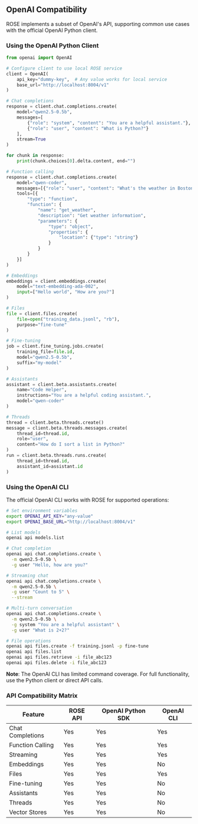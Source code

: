 ## OpenAI Compatibility

ROSE implements a subset of OpenAI's API, supporting common use cases with the official OpenAI Python client.

### Using the OpenAI Python Client

```python
from openai import OpenAI

# Configure client to use local ROSE service
client = OpenAI(
    api_key="dummy-key",  # Any value works for local service
    base_url="http://localhost:8004/v1"
)

# Chat completions
response = client.chat.completions.create(
    model="qwen2.5-0.5b",
    messages=[
        {"role": "system", "content": "You are a helpful assistant."},
        {"role": "user", "content": "What is Python?"}
    ],
    stream=True
)

for chunk in response:
    print(chunk.choices[0].delta.content, end="")

# Function calling
response = client.chat.completions.create(
    model="qwen-coder",
    messages=[{"role": "user", "content": "What's the weather in Boston?"}],
    tools=[{
        "type": "function",
        "function": {
            "name": "get_weather",
            "description": "Get weather information",
            "parameters": {
                "type": "object",
                "properties": {
                    "location": {"type": "string"}
                }
            }
        }
    }]
)

# Embeddings
embeddings = client.embeddings.create(
    model="text-embedding-ada-002",
    input=["Hello world", "How are you?"]
)

# Files
file = client.files.create(
    file=open("training_data.jsonl", "rb"),
    purpose="fine-tune"
)

# Fine-tuning
job = client.fine_tuning.jobs.create(
    training_file=file.id,
    model="qwen2.5-0.5b",
    suffix="my-model"
)

# Assistants
assistant = client.beta.assistants.create(
    name="Code Helper",
    instructions="You are a helpful coding assistant.",
    model="qwen-coder"
)

# Threads
thread = client.beta.threads.create()
message = client.beta.threads.messages.create(
    thread_id=thread.id,
    role="user",
    content="How do I sort a list in Python?"
)
run = client.beta.threads.runs.create(
    thread_id=thread.id,
    assistant_id=assistant.id
)
```

### Using the OpenAI CLI

The official OpenAI CLI works with ROSE for supported operations:

```bash
# Set environment variables
export OPENAI_API_KEY="any-value"
export OPENAI_BASE_URL="http://localhost:8004/v1"

# List models
openai api models.list

# Chat completion
openai api chat.completions.create \
  -m qwen2.5-0.5b \
  -g user "Hello, how are you?"

# Streaming chat
openai api chat.completions.create \
  -m qwen2.5-0.5b \
  -g user "Count to 5" \
  --stream

# Multi-turn conversation
openai api chat.completions.create \
  -m qwen2.5-0.5b \
  -g system "You are a helpful assistant" \
  -g user "What is 2+2?"

# File operations
openai api files.create -f training.jsonl -p fine-tune
openai api files.list
openai api files.retrieve -i file_abc123
openai api files.delete -i file_abc123
```

**Note**: The OpenAI CLI has limited command coverage. For full functionality, use the Python client or direct API calls.

### API Compatibility Matrix

| Feature | ROSE API | OpenAI Python SDK | OpenAI CLI |
|---------|----------|-------------------|------------|
| Chat Completions | Yes | Yes | Yes |
| Function Calling | Yes | Yes | Yes |
| Streaming | Yes | Yes | Yes |
| Embeddings | Yes | Yes | No |
| Files | Yes | Yes | Yes |
| Fine-tuning | Yes | Yes | No |
| Assistants | Yes | Yes | No |
| Threads | Yes | Yes | No |
| Vector Stores | Yes | Yes | No |
